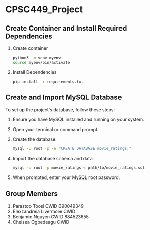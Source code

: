 # CPSC449_Project

## Create Container and Install Required Dependencies
1. Create container
    ```bash
    python3 -m venv myenv
    source myenv/bin/activate
    
2. Install Dependencies
    ```bash
    pip install -r requirements.txt

## Create and Import MySQL Database
To set up the project's database, follow these steps:

1. Ensure you have MySQL installed and running on your system.

2. Open your terminal or command prompt.

3. Create the database:
   ```bash
   mysql -u root -p -e "CREATE DATABASE movie_ratings;"

4. Import the database schema and data
    ```bash
    mysql -u root -p movie_ratings < path/to/movie_ratings.sql

5. When prompted, enter your MySQL root password.

## Group Members
1. Parastoo Toosi CWID 890049349 
2. Elexzandreia Livermore CWID 
3. Benjamin Nguyen CWID 884523655
4. Chelsea Ogbedeagu CWID

